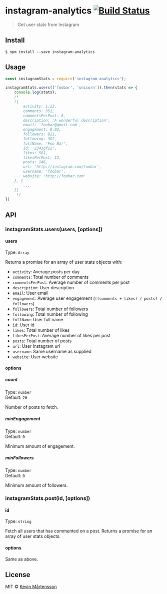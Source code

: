 # instagram-analytics [![Build Status](https://travis-ci.org/kevva/instagram-analytics.svg?branch=master)](https://travis-ci.org/kevva/instagram-analytics)

> Get user stats from Instagram


## Install

```
$ npm install --save instagram-analytics
```


## Usage

```js
const instagramStats = require('instagram-analytics');

instagramStats.users(['foobar', 'unicorn']).then(stats => {
	console.log(stats);
	/*
	[{
		activity: 1.23,
		comments: 351,
		commentsPerPost: 8,
		description: 'A wonderful description',
		email: 'foobar@gmail.com',
		engagement: 0.02,
		followers: 821,
		following: 387,
		fullName: 'Foo Bar',
		id: '2343gf12',
		likes: 581,
		likesPerPost: 12,
		posts: 146,
		url: 'http://instagram.com/foobar',
		username: 'foobar',
		website: 'http://foobar.com'
	}, {
		...
	}]
	 */
})
```


## API

### instagramStats.users(users, [options])

#### users

Type: `Array`

Returns a promise for an array of user stats objects with:

* `activity`: Average posts per day
* `comments`: Total number of comments
* `commentsPerPost`: Average number of comments per post
* `description`: User description
* `email`: User email
* `engagement`: Average user engagement (`((comments + likes) / posts) / followers`)
* `followers`: Total number of followers
* `following`: Total number of following
* `fullName`: User full name
* `id`: User id
* `likes`: Total number of likes
* `likesPerPost`: Average number of likes per post
* `posts`: Total number of posts
* `url`: User Instagram url
* `username`: Same username as supplied
* `website`: User website

#### options

##### count

Type: `number`<br>
Default: `20`

Number of posts to fetch.

##### minEngagement

Type: `number`<br>
Default: `0`

Minimum amount of engagement.

##### minFollowers

Type: `number`<br>
Default: `0`

Minimum amount of followers.


### instagramStats.post(id, [options])

#### id

Type: `string`

Fetch all users that has commented on a post. Returns a promise for an array of user stats objects.

#### options

Same as above.


## License

MIT © [Kevin Mårtensson](https://github.com/kevva)
